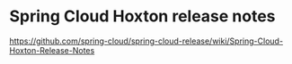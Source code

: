 # Spring Cloud Hoxton release notes
https://github.com/spring-cloud/spring-cloud-release/wiki/Spring-Cloud-Hoxton-Release-Notes

